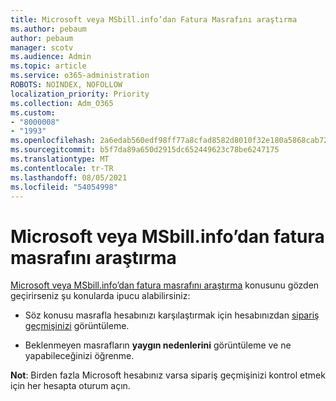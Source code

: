 ```yaml
---
title: Microsoft veya MSbill.info’dan Fatura Masrafını araştırma
ms.author: pebaum
author: pebaum
manager: scotv
ms.audience: Admin
ms.topic: article
ms.service: o365-administration
ROBOTS: NOINDEX, NOFOLLOW
localization_priority: Priority
ms.collection: Adm_O365
ms.custom:
- "8000008"
- "1993"
ms.openlocfilehash: 2a6edab560edf98ff77a8cfad8582d8010f32e180a5868cab720aae6751f0c14
ms.sourcegitcommit: b5f7da89a650d2915dc652449623c78be6247175
ms.translationtype: MT
ms.contentlocale: tr-TR
ms.lasthandoff: 08/05/2021
ms.locfileid: "54054998"
---
```

# <a name="investigate-a-billing-charge-from-microsoft-or-msbill-dot-info"></a>Microsoft veya MSbill.info’dan fatura masrafını araştırma

[Microsoft veya MSbill.info’dan fatura masrafını araştırma](https://support.microsoft.com/help/10623/microsoft-account-investigate-billing-charge) konusunu gözden geçirirseniz şu konularda ipucu alabilirsiniz: 

- Söz konusu masrafla hesabınızı karşılaştırmak için hesabınızdan [sipariş geçmişinizi](https://account.microsoft.com/billing/orders/) görüntüleme.

- Beklenmeyen masrafların **yaygın nedenlerini** görüntüleme ve ne yapabileceğinizi öğrenme.

**Not**: Birden fazla Microsoft hesabınız varsa sipariş geçmişinizi kontrol etmek için her hesapta oturum açın.
